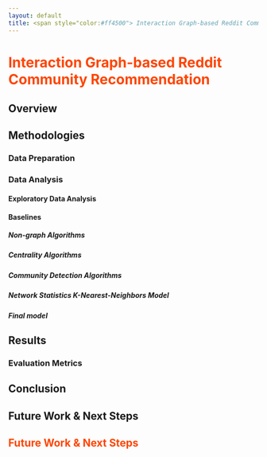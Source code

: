 ```yaml
---
layout: default
title: <span style="color:#ff4500"> Interaction Graph-based Reddit Community Recommendation </span>
---
```

<style>
.heading1 {
    color: red;
    font-weight:700;
    font-size: 35px;
}
</style>

<title style="color:#ff4500">
    Interaction Graph-based Reddit Community Recommendation
</title>

<h1 style="color:#ff4500">
    Interaction Graph-based Reddit Community Recommendation
</h1>

## Overview

## Methodologies
### Data Preparation

### Data Analysis

#### Exploratory Data Analysis

#### Baselines

##### Non-graph Algorithms

##### Centrality Algorithms

##### Community Detection Algorithms

##### Network Statistics K-Nearest-Neighbors Model

##### Final model

## Results

### Evaluation Metrics

## Conclusion

## Future Work & Next Steps

<h2 style="color:#ff4500">
    Future Work & Next Steps
</h2>


